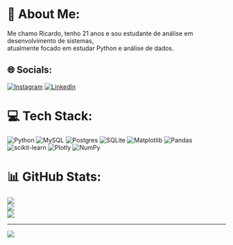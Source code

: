 # 💫 About Me:
Me chamo Ricardo, tenho 21 anos e sou estudante de análise em desenvolvimento de sistemas, <br>atualmente focado em estudar Python e análise de dados.


## 🌐 Socials:
[![Instagram](https://img.shields.io/badge/Instagram-%23E4405F.svg?logo=Instagram&logoColor=white)](https://instagram.com/https://www.instagram.com/ricardo_souzaa07/) [![LinkedIn](https://img.shields.io/badge/LinkedIn-%230077B5.svg?logo=linkedin&logoColor=white)](https://linkedin.com/in/https://www.linkedin.com/in/ricardo-souza-0899a9260/) 

# 💻 Tech Stack:
![Python](https://img.shields.io/badge/python-3670A0?style=for-the-badge&logo=python&logoColor=ffdd54) ![MySQL](https://img.shields.io/badge/mysql-%2300000f.svg?style=for-the-badge&logo=mysql&logoColor=white) ![Postgres](https://img.shields.io/badge/postgres-%23316192.svg?style=for-the-badge&logo=postgresql&logoColor=white) ![SQLite](https://img.shields.io/badge/sqlite-%2307405e.svg?style=for-the-badge&logo=sqlite&logoColor=white) ![Matplotlib](https://img.shields.io/badge/Matplotlib-%23ffffff.svg?style=for-the-badge&logo=Matplotlib&logoColor=black) ![Pandas](https://img.shields.io/badge/pandas-%23150458.svg?style=for-the-badge&logo=pandas&logoColor=white) ![scikit-learn](https://img.shields.io/badge/scikit--learn-%23F7931E.svg?style=for-the-badge&logo=scikit-learn&logoColor=white) ![Plotly](https://img.shields.io/badge/Plotly-%233F4F75.svg?style=for-the-badge&logo=plotly&logoColor=white) ![NumPy](https://img.shields.io/badge/numpy-%23013243.svg?style=for-the-badge&logo=numpy&logoColor=white)
# 📊 GitHub Stats:
![](https://github-readme-stats.vercel.app/api?username=ricardoodev007&theme=react&hide_border=false&include_all_commits=false&count_private=true)<br/>
![](https://github-readme-streak-stats.herokuapp.com/?user=ricardoodev007&theme=react&hide_border=false)<br/>
![](https://github-readme-stats.vercel.app/api/top-langs/?username=ricardoodev007&theme=react&hide_border=false&include_all_commits=false&count_private=true&layout=compact)

---
[![](https://visitcount.itsvg.in/api?id=ricardoodev007&icon=0&color=0)](https://visitcount.itsvg.in)

<!-- Proudly created with GPRM ( https://gprm.itsvg.in ) -->